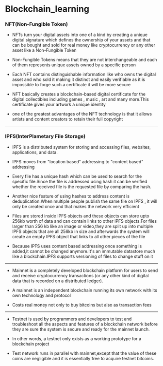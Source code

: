 # Blockchain_learning

### NFT(Non-Fungible Token)

* NFTs turn your digital assets into one of a kind by creating a unique digital signature which defines the ownership of your assets and that can be bought and sold for real money like cryptocurrency or any other asset like a Non-Fungible Token

* Non-Fungible Tokens means that they are not interchangeable and each of them represents unique assets owned by a specific person

* Each NFT contains distinguishable information like who owns the digital asset and who sold it making it distinct and easily verifiable as it is impossible to forge such a certificate it will be more secure

* NFT basically creates a blockchain-based digital certificate for the digital collectibles including games , music , art and many more.This certificate gives your artwork a unique identity

* one of the greatest advantages of the NFT technology is that it allows artists and content creators to retain their full copyright

***

### IPFS(InterPlametary File Storage)

* IPFS is a distributed system for storing and accessing files, websites, applications, and data.

* IPFS moves from "location based" addressing to "content based" addressing

* Every file has a unique hash which can be used to search for the specific file.Since the file is addressed using hash it can be verified whether the received file is the requested file by comparing the hash.

* Another nice feature of using hashes to address content is deduplication.When multiple people publish the same file on IPFS , it will only be created once and that makes the network very efficient

* Files are stored inside IPFS objects and these objects can store upto 256kb worth of data and can contain links to other IPFS objects.For files larger than 256 kb like an image or video,they are split up into multiple IPFS objects that are all 256kb in size and afterwards the system will create an empty IPFS object that links to all other pieces of the file

* Because IPFS uses content based addressing once something is added,it cannot be changed anymore.It's an immutable datastore much like a blockchain.IPFS supports versioning of files to change stuff on it

***

* Mainnet is a completely developed blockchain platform for users to send and receive cryptocurrency transactions (or any other kind of digital data that is recorded on a distributed ledger).

* A mainnet is an independent blockchain running its own network with its own technology and protocol

* Costs real money not only to buy bitcoins but also as transaction fees

***

* Testnet is used by programmers and developers to test and troubleshoot all the aspects and features of a blockchain network before they are sure the system is secure and ready for the mainnet launch.

* In other words, a testnet only exists as a working prototype for a blockchain project

* Test network runs in parallel with mainnet,except that the value of these coins are negligible and it is essentially free to acquire testnet bitcoins.
